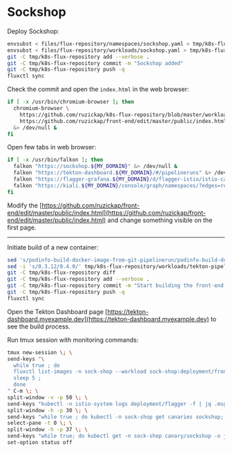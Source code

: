# Sockshop

Deploy Sockshop:

```bash
envsubst < files/flux-repository/namespaces/sockshop.yaml > tmp/k8s-flux-repository/namespaces/sockshop.yaml
envsubst < files/flux-repository/workloads/sockshop.yaml > tmp/k8s-flux-repository/workloads/sockshop.yaml
git -C tmp/k8s-flux-repository add --verbose .
git -C tmp/k8s-flux-repository commit -m "Sockshop added"
git -C tmp/k8s-flux-repository push -q
fluxctl sync
```

Check the commit and open the `index.html` in the web browser:

```bash
if [ -x /usr/bin/chromium-browser ]; then
  chromium-browser \
    https://github.com/ruzickap/k8s-flux-repository/blob/master/workloads/sockshop.yaml#L201-L337 \
    https://github.com/ruzickap/front-end/edit/master/public/index.html \
  &> /dev/null &
fi
```

Open few tabs in web browser:

```bash
if [ -x /usr/bin/falkon ]; then
  falkon "https://sockshop.${MY_DOMAIN}" &> /dev/null &
  falkon "https://tekton-dashboard.${MY_DOMAIN}/#/pipelineruns" &> /dev/null &
  falkon "https://flagger-grafana.${MY_DOMAIN}/d/flagger-istio/istio-canary?orgId=1&refresh=5s" &> /dev/null &
  falkon "https://kiali.${MY_DOMAIN}/console/graph/namespaces/?edges=requestsPercentage&graphType=app&namespaces=sock-shop&unusedNodes=false&injectServiceNodes=true&pi=15000&duration=60&layout=dagre" &> /dev/null &
fi
```

Modify the [https://github.com/ruzickap/front-end/edit/master/public/index.html](https://github.com/ruzickap/front-end/edit/master/public/index.html)
and change something visible on the first page.

-----

Initiate build of a new container:

```bash
sed 's/podinfo-build-docker-image-from-git-pipelinerun/podinfo-build-docker-image-from-git-pipelinerun-2/' tmp/k8s-flux-repository/workloads/tekton-pipelinerun.yaml > tmp/k8s-flux-repository/workloads/tekton-pipelinerun-2.yaml
sed -i 's/0.3.12/0.4.0/' tmp/k8s-flux-repository/workloads/tekton-pipelineresource.yaml
git -C tmp/k8s-flux-repository diff
git -C tmp/k8s-flux-repository add --verbose .
git -C tmp/k8s-flux-repository commit -m "Start building the front-end container"
git -C tmp/k8s-flux-repository push -q
fluxctl sync
```

Open the Tekton Dashboard page [https://tekton-dashboard.myexample.dev](https://tekton-dashboard.myexample.dev)
to see the build process.

Run tmux session with monitoring commands:

```bash
tmux new-session \; \
send-keys "\
  while true ; do
  fluxctl list-images -n sock-shop --workload sock-shop:deployment/front-end ;
  sleep 5 ;
  done
" C-m \; \
split-window -v -p 50 \; \
send-keys "kubectl -n istio-system logs deployment/flagger -f | jq .msg" C-m \; \
split-window -h -p 30 \; \
send-keys "while true ; do kubectl -n sock-shop get canaries sockshop; sleep 3; done" C-m \; \
select-pane -t 0 \; \
split-window -h -p 37 \; \
send-keys "while true; do kubectl get -n sock-shop canary/sockshop -o json | jq .status; sleep 2; done" C-m \; \
set-option status off
```
